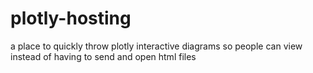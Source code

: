 # plotly-hosting
a place to quickly throw plotly interactive diagrams so people can view instead of having to send and open html files
